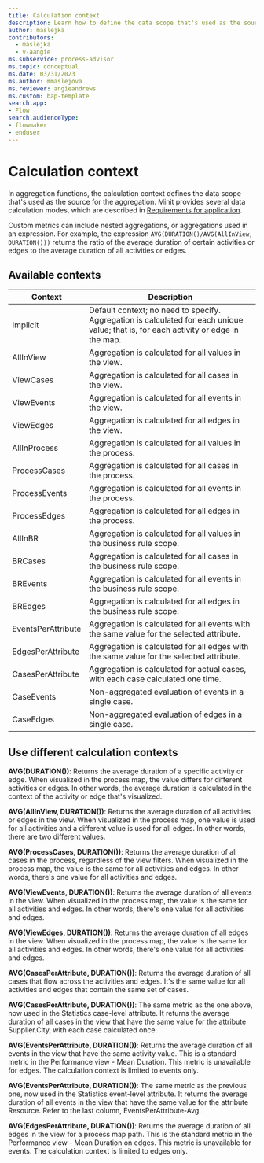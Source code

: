 ```yaml
---
title: Calculation context
description: Learn how to define the data scope that's used as the source for an aggregation function in minit.
author: maslejka
contributors:
  - maslejka
  - v-aangie
ms.subservice: process-advisor
ms.topic: conceptual
ms.date: 03/31/2023
ms.author: mmaslejova
ms.reviewer: angieandrews
ms.custom: bap-template
search.app:
- Flow
search.audienceType:
- flowmaker
- enduser
---
```


# Calculation context

In aggregation functions, the calculation context defines the data scope that's used as the source for the aggregation. Minit provides several data calculation modes, which are described in [Requirements for application](requirements-for-application.md).

Custom metrics can include nested aggregations, or aggregations used in an expression. For example, the expression `AVG(DURATION()/AVG(AllInView, DURATION()))` returns the ratio of the average duration of certain activities or edges to the average duration of all activities or edges.

## Available contexts

| Context | Description |
| ----- | ---- |
| Implicit | Default context; no need to specify. Aggregation is calculated for each unique value; that is, for each activity or edge in the map. |
| AllInView | Aggregation is calculated for all values in the view. |
| ViewCases | Aggregation is calculated for all cases in the view. |
| ViewEvents | Aggregation is calculated for all events in the view. |
| ViewEdges | Aggregation is calculated for all edges in the view. |
| AllInProcess | Aggregation is calculated for all values in the process. |
| ProcessCases | Aggregation is calculated for all cases in the process. |
| ProcessEvents | Aggregation is calculated for all events in the process. |
| ProcessEdges | Aggregation is calculated for all edges in the process. |
| AllInBR | Aggregation is calculated for all values in the business rule scope. |
| BRCases | Aggregation is calculated for all cases in the business rule scope. |
| BREvents | Aggregation is calculated for all events in the business rule scope. |
| BREdges | Aggregation is calculated for all edges in the business rule scope. |
| EventsPerAttribute | Aggregation is calculated for all events with the same value for the selected attribute. |
| EdgesPerAttribute | Aggregation is calculated for all edges with the same value for the selected attribute. |
| CasesPerAttribute | Aggregation is calculated for actual cases, with each case calculated one time. |
| CaseEvents | Non-aggregated evaluation of events in a single case. |
| CaseEdges | Non-aggregated evaluation of edges in a single case. |

## Use different calculation contexts

**AVG(DURATION())**: Returns the average duration of a specific activity or edge. When visualized in the process map, the value differs for different activities or edges. In other words, the average duration is calculated in the context of the activity or edge that's visualized.

**AVG(AllInView, DURATION())**: Returns the average duration of all activities or edges in the view. When visualized in the process map, one value is used for all activities and a different value is used for all edges. In other words, there are two different values.

**AVG(ProcessCases, DURATION())**: Returns the average duration of all cases in the process, regardless of the view filters. When visualized in the process map, the value is the same for all activities and edges. In other words, there's one value for all activities and edges.

**AVG(ViewEvents, DURATION())**: Returns the average duration of all events in the view. When visualized in the process map, the value is the same for all activities and edges. In other words, there's one value for all activities and edges.

**AVG(ViewEdges, DURATION())**: Returns the average duration of all edges in the view. When visualized in the process map, the value is the same for all activities and edges. In other words, there's one value for all activities and edges.

**AVG(CasesPerAttribute, DURATION())**: Returns the average duration of all cases that flow across the activities and edges. It's the same value for all activities and edges that contain the same set of cases.

**AVG(CasesPerAttribute, DURATION())**: The same metric as the one above, now used in the Statistics case-level attribute. It returns the average duration of all cases in the view that have the same value for the attribute Supplier.City, with each case calculated once. 

**AVG(EventsPerAttribute, DURATION())**: Returns the average duration of all events in the view that have the same activity value. This is a standard metric in the Performance view - Mean Duration. This metric is unavailable for edges. The calculation context is limited to events only.

**AVG(EventsPerAttribute, DURATION())**: The same metric as the previous one, now used in the Statistics event-level attribute. It returns the average duration of all events in the view that have the same value for the attribute Resource. Refer to the last column, EventsPerAttribute-Avg.

**AVG(EdgesPerAttribute, DURATION())**: Returns the average duration of all edges in the view for a process map path. This is the standard metric in the Performance view - Mean Duration on edges. This metric is unavailable for events. The calculation context is limited to edges only.

